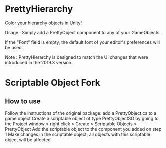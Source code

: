 # PrettyHierarchy

Color your hierarchy objects in Unity!

Usage : Simply add a PrettyObject component to any of your GameObjects.

If the "Font" field is empty, the default font of your editor's preferences will be used.

Note : PrettyHierarchy is designed to match the UI changes that were introduced in the 2019.3 version.

# Scriptable Object Fork
## How to use
Follow the instructions of the original package: add a PrettyObject.cs to a game object
Create a scriptable object of type PrettyObjectSO by going to the Project window > right click > Create > Scriptable Objects > PrettyObject
Add the scriptable object to the component you added on step 1
Make changes in the scriptable object; all objects with this scriptable object will be affected
